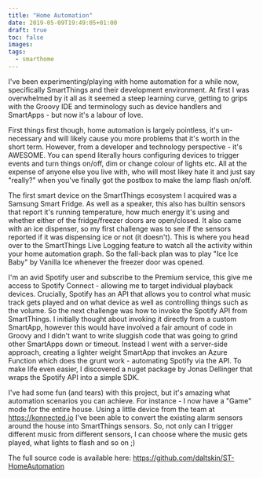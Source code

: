 ```yaml
---
title: "Home Automation"
date: 2019-05-09T19:49:05+01:00
draft: true
toc: false
images:
tags:
  - smarthome
---
```


 I've been experimenting/playing with home automation for a while now, specifically SmartThings and their development environment.  At first I was overwhelmed by it all as it seemed a steep learning curve, getting to grips with the Groovy IDE and terminology such as device handlers and SmartApps - but now it's a labour of love.  
 
 First things first though, home automation is largely pointless, it's un-necessary and will likely cause you more problems that it's worth in the short term.  However, from a developer and technology perspective - it's AWESOME.  You can spend literally hours configuring devices to trigger events and turn things on/off, dim or change colour of lights etc.  All at the expense of anyone else you live with, who will most likey hate it and just say "really?" when you've finally got the postbox to make the lamp flash on/off.

 The first smart device on the SmartThings ecosystem I acquired was a Samsung Smart Fridge.  As well as a speaker, this also has builtin sensors that report it's running temperature, how much energy it's using and whether either of the fridge/freezer doors are open/closed.  It also came with an ice dispenser, so my first challenge was to see if the sensors reported if it was dispensing ice or not (it doesn't).  This is where you head over to the SmartThings Live Logging feature to watch all the activity within your home automation graph.  So the fall-back plan was to play "Ice Ice Baby" by Vanilla Ice whenever the freezer door was opened.

 I'm an avid Spotify user and subscribe to the Premium service, this give me access to Spotify Connect - allowing me to target individual playback devices.  Crucially, Spotify has an API that allows you to control what music track gets played and on what device as well as controlling things such as the volume.  So the next challenge was how to invoke the Spotify API from SmartThings.  I initially thought about invoking it directly from a custom SmartApp, however this would have involved a fair amount of code in Groovy and I didn't want to write sluggish code that was going to grind other SmartApps down or timeout.  Instead I went with a server-side approach, creating a lighter weight SmartApp that invokes an Azure Function which does the grunt work - automating Spotify via the API.  To make life even easier, I discovered a nuget package by Jonas Dellinger that wraps the Spotify API into a simple SDK.

 I've had some fun (and tears) with this project, but it's amazing what automation scenarios you can achieve.  For instance - I now have a "Game" mode for the entire house.  Using a little device from the team at https://konnected.io I've been able to convert the existing alarm sensors around the house into SmartThings sensors.  So, not only can I trigger different music from different sensors, I can choose where the music gets played, what lights to flash and so on ;)

 The full source code is available here: https://github.com/daltskin/ST-HomeAutomation